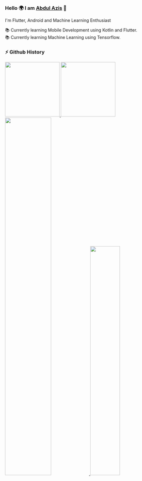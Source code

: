 ### **Hello 🌍 I am** [Abdul Azis](https://www.linkedin.com/in/zisz/) 👋

I'm Flutter, Android and Machine Learning Enthusiast

📚 Currently learning Mobile Development using Kotlin and Flutter.</br>
📚 Currently learning Machine Learning using Tensorflow.

### ⚡ Github History
<p align="left">
<a href="https://github.com/ziszz">
  <img height="180em" src="https://github-readme-stats.vercel.app/api?username=ziszz&show_icons=true&include_all_commits=true&theme=algolia"/>
  <img height="180em" src="https://github-readme-stats.vercel.app/api/top-langs/?username=ziszz&layout=compact&theme=algolia"/>
  <img width="55%" src="https://github-readme-streak-stats.herokuapp.com/?user=ziszz&theme=algolia"/>
  <img width="44%" src="https://github-profile-trophy.vercel.app/?username=ziszz&column=4&margin-w=10&margin-h=10&theme=algolia"/>
</a>
</p>
